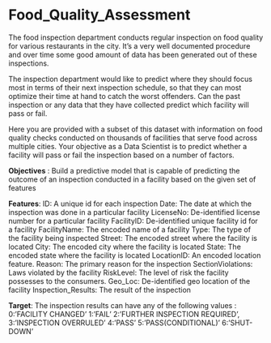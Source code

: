 # Food_Quality_Assessment
The food inspection department conducts regular inspection on food quality for various restaurants in the city.
It’s a very well documented procedure and over time some good amount of data has been generated out of these inspections.

The inspection department would like to predict where they should focus most in terms of their next inspection schedule, 
so that they can most optimize their time at hand to catch the worst offenders. Can the past inspection or any data that they have collected predict which facility will pass or fail.

Here you are provided with a subset of this dataset with information on food quality checks conducted on thousands of facilities that serve food across multiple cities. Your objective as a Data Scientist is to predict whether a facility will pass or fail the inspection based on a number of factors.

**Objectives** :
Build a predictive model that is capable of predicting the outcome of an inspection conducted in a facility based on the given set of features

**Features**:
ID: A unique id for each inspection
Date: The date at which the inspection was done in a particular facility
LicenseNo: De-identified license number for a particular facility
FacilityID: De-identified unique facility id for a facility
FacilityName: The encoded name of a facility
Type: The type of the facility being inspected
Street: The encoded street where the facility is located
City: The encoded city where the facility is located
State: The encoded state where the facility is located
LocationID: An encoded location feature.
Reason: The primary reason for the inspection
SectionViolations: Laws violated by the facility
RiskLevel: The level of risk the facility possesses to the consumers.
Geo_Loc: De-identified geo location of the facility
Inspection_Results: The result of the inspection

**Target**:
The inspection results can have any of the following values :
0:’FACILITY CHANGED’
1:’FAIL’
2:’FURTHER INSPECTION REQUIRED’,
3:’INSPECTION OVERRULED’
4:’PASS’
5:’PASS(CONDITIONAL)’
6:’SHUT-DOWN’
